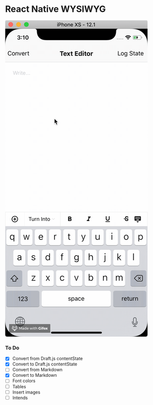 # React Native WYSIWYG


![React Native WYSIWYG](./demo.gif)



### To Do

- [x] Convert from Draft.js contentState
- [x] Convert to Draft.js contentState
- [ ] Convert from Markdown
- [x] Convert to Markdown
- [ ] Font colors
- [ ] Tables
- [ ] Insert images
- [ ] Intends